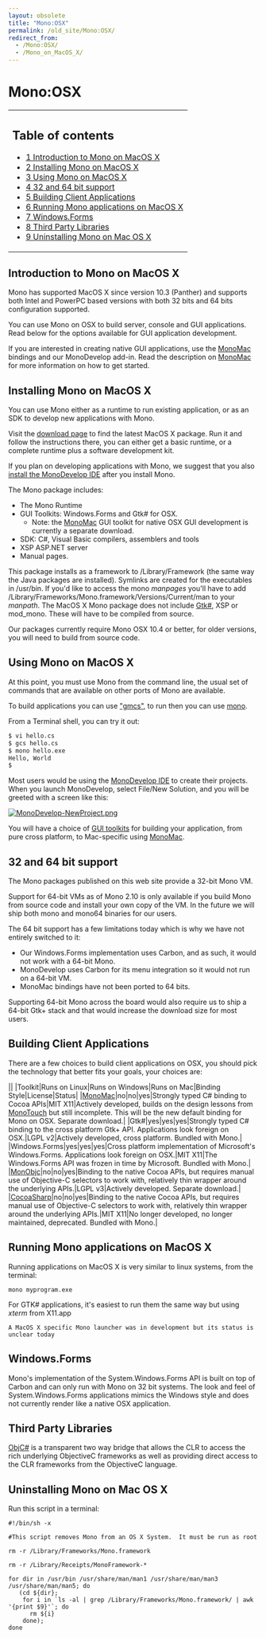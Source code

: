 ```yaml
---
layout: obsolete
title: "Mono:OSX"
permalink: /old_site/Mono:OSX/
redirect_from:
  - /Mono:OSX/
  - /Mono_on_MacOS_X/
---
```


Mono:OSX
========

<table>
<col width="100%" />
<tbody>
<tr class="odd">
<td align="left"><h2>Table of contents</h2>
<ul>
<li><a href="#Introduction_to_Mono_on_MacOS_X">1 Introduction to Mono on MacOS X</a></li>
<li><a href="#Installing_Mono_on_MacOS_X">2 Installing Mono on MacOS X</a></li>
<li><a href="#Using_Mono_on_MacOS_X">3 Using Mono on MacOS X</a></li>
<li><a href="#32_and_64_bit_support">4 32 and 64 bit support</a></li>
<li><a href="#Building_Client_Applications">5 Building Client Applications</a></li>
<li><a href="#Running_Mono_applications_on_MacOS_X">6 Running Mono applications on MacOS X</a></li>
<li><a href="#Windows.Forms">7 Windows.Forms</a></li>
<li><a href="#Third_Party_Libraries">8 Third Party Libraries</a></li>
<li><a href="#Uninstalling_Mono_on_Mac_OS_X">9 Uninstalling Mono on Mac OS X</a></li>
</ul></td>
</tr>
</tbody>
</table>

Introduction to Mono on MacOS X
-------------------------------

Mono has supported MacOS X since version 10.3 (Panther) and supports both Intel and PowerPC based versions with both 32 bits and 64 bits configuration supported.

You can use Mono on OSX to build server, console and GUI applications. Read below for the options available for GUI application development.

If you are interested in creating native GUI applications, use the [MonoMac]({{site.github.url}}/old_site/MonoMac "MonoMac") bindings and our MonoDevelop add-in. Read the description on [MonoMac]({{site.github.url}}/old_site/MonoMac "MonoMac") for more information on how to get started.

Installing Mono on MacOS X
--------------------------

You can use Mono either as a runtime to run existing application, or as an SDK to develop new applications with Mono.

Visit the [download page]({{site.github.url}}/old_site/Downloads "Downloads") to find the latest MacOS X package. Run it and follow the instructions there, you can either get a basic runtime, or a complete runtime plus a software development kit.

If you plan on developing applications with Mono, we suggest that you also [install the MonoDevelop IDE](http://monodevelop.com/download) after you install Mono.

The Mono package includes:

-   The Mono Runtime
-   GUI Toolkits: Windows.Forms and Gtk\# for OSX.
    -   Note: the [MonoMac]({{site.github.url}}/old_site/MonoMac "MonoMac") GUI toolkit for native OSX GUI development is currently a separate download.
-   SDK: C\#, Visual Basic compilers, assemblers and tools
-   XSP ASP.NET server
-   Manual pages.

This package installs as a framework to /Library/Framework (the same way the Java packages are installed). Symlinks are created for the executables in /usr/bin. If you'd like to access the mono *manpages* you'll have to add /Library/Frameworks/Mono.framework/Versions/Current/man to your *manpath*. The MacOS X Mono package does not include [Gtk\#]({{site.github.url}}/GtkSharp), XSP or mod\_mono. These will have to be compiled from source.

Our packages currently require Mono OSX 10.4 or better, for older versions, you will need to build from source code.

Using Mono on MacOS X
---------------------

At this point, you must use Mono from the command line, the usual set of commands that are available on other ports of Mono are available.

To build applications you can use ["gmcs"](/index.php?title=CSharpCompiler&action=edit&redlink=1 "CSharpCompiler (page does not exist)"), to run then you can use [mono](/index.php?title=Runtime&action=edit&redlink=1 "Runtime (page does not exist)").

From a Terminal shell, you can try it out:

``` bash
$ vi hello.cs 
$ gcs hello.cs
$ mono hello.exe
Hello, World
$
```

Most users would be using the [MonoDevelop IDE](http://monodevelop.com) to create their projects. When you launch MonoDevelop, select File/New Solution, and you will be greeted with a screen like this:

[![MonoDevelop-NewProject.png]({{site.github.url}}/old_site/images/f/f3/MonoDevelop-NewProject.png)]({{site.github.url}}/old_site/images/f/f3/MonoDevelop-NewProject.png)

You will have a choice of [GUI toolkits]({{site.github.url}}/old_site/Gui_Toolkits "Gui Toolkits") for building your application, from pure cross platform, to Mac-specific using [MonoMac]({{site.github.url}}/old_site/MonoMac "MonoMac").

32 and 64 bit support
---------------------

The Mono packages published on this web site provide a 32-bit Mono VM.

Support for 64-bit VMs as of Mono 2.10 is only available if you build Mono from source code and install your own copy of the VM. In the future we will ship both mono and mono64 binaries for our users.

The 64 bit support has a few limitations today which is why we have not entirely switched to it:

-   Our Windows.Forms implementation uses Carbon, and as such, it would not work with a 64-bit Mono.
-   MonoDevelop uses Carbon for its menu integration so it would not run on a 64-bit VM.
-   MonoMac bindings have not been ported to 64 bits.

Supporting 64-bit Mono across the board would also require us to ship a 64-bit Gtk+ stack and that would increase the download size for most users.

Building Client Applications
----------------------------

There are a few choices to build client applications on OSX, you should pick the technology that better fits your goals, your choices are:

||
|Toolkit|Runs on Linux|Runs on Windows|Runs on Mac|Binding Style|License|Status|
|[MonoMac]({{site.github.url}}/old_site/MonoMac "MonoMac")|no|no|yes|Strongly typed C\# binding to Cocoa APIs|MIT X11|Actively developed, builds on the design lessons from [MonoTouch](http://monotouch.net) but still incomplete. This will be the new default binding for Mono on OSX. Separate download.|
|Gtk\#|yes|yes|yes|Strongly typed C\# binding to the cross platform Gtk+ API. Applications look foreign on OSX.|LGPL v2|Actively developed, cross platform. Bundled with Mono.|
|Windows.Forms|yes|yes|yes|Cross platform implementation of Microsoft's Windows.Forms. Applications look foreign on OSX.|MIT X11|The Windows.Forms API was frozen in time by Microsoft. Bundled with Mono.|
|[MonObjc](http://www.monobjc.net)|no|no|yes|Binding to the native Cocoa APIs, but requires manual use of Objective-C selectors to work with, relatively thin wrapper around the underlying APIs.|LGPL v3|Actively developed. Separate download.|
|[CocoaSharp]({{site.github.url}}/old_site/MonoMac)|no|no|yes|Binding to the native Cocoa APIs, but requires manual use of Objective-C selectors to work with, relatively thin wrapper around the underlying APIs.|MIT X11|No longer developed, no longer maintained, deprecated. Bundled with Mono.|

Running Mono applications on MacOS X
------------------------------------

Running applications on MacOS X is very similar to linux systems, from the terminal:

    mono myprogram.exe

For GTK\# applications, it's easiest to run them the same way but using *xterm* from X11.app

    A MacOS X specific Mono launcher was in development but its status is unclear today

Windows.Forms
-------------

Mono's implementation of the System.Windows.Forms API is built on top of Carbon and can only run with Mono on 32 bit systems. The look and feel of System.Windows.Forms applications mimics the Windows style and does not currently render like a native OSX application.

Third Party Libraries
---------------------

[ObjC\#]({{site.github.url}}/old_site/ObjCSharp "ObjCSharp") is a transparent two way bridge that allows the CLR to access the rich underlying ObjectiveC frameworks as well as providing direct access to the CLR frameworks from the ObjectiveC language.

Uninstalling Mono on Mac OS X
-----------------------------

Run this script in a terminal:

    #!/bin/sh -x

    #This script removes Mono from an OS X System.  It must be run as root

    rm -r /Library/Frameworks/Mono.framework

    rm -r /Library/Receipts/MonoFramework-*

    for dir in /usr/bin /usr/share/man/man1 /usr/share/man/man3 /usr/share/man/man5; do
       (cd ${dir};
        for i in `ls -al | grep /Library/Frameworks/Mono.framework/ | awk '{print $9}'`; do
          rm ${i}
        done);
    done

